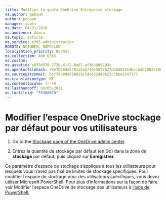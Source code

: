 ```yaml
---
title: Modifier le quota OneDrive Entreprise stockage
ms.author: pebaum
author: pebaum
manager: scotv
ms.date: 04/21/2020
ms.audience: Admin
ms.topic: article
ms.service: o365-administration
ROBOTS: NOINDEX, NOFOLLOW
localization_priority: Normal
ms.collection: Adm_O365
ms.custom: ''
ms.assetid: c8f0d578-272b-41f2-8a67-af363969203c
ms.openlocfilehash: 59e7b484d8783a5ab710e50f7b27d48d852e4bac6ab208355005671621461ce4
ms.sourcegitcommit: b5f7da89a650d2915dc652449623c78be6247175
ms.translationtype: MT
ms.contentlocale: fr-FR
ms.lasthandoff: 08/05/2021
ms.locfileid: "53968670"
---
```

# <a name="change-the-default-onedrive-storage-space-for-your-users"></a>Modifier l’espace OneDrive stockage par défaut pour vos utilisateurs

1. Go to the [Stockage page of the OneDrive admin center](https://admin.onedrive.com/?v=StorageSettings).
    
2. Entrez la quantité de stockage par défaut (en Go) dans la zone de **stockage** par défaut, puis cliquez sur **Enregistrer.**
    
Ce paramètre d’espace de stockage s’applique à tous les utilisateurs pour lesquels vous n’avez pas fixé de limites de stockage spécifiques. Pour modifier l’espace de stockage pour des utilisateurs spécifiques, vous devez utiliser Microsoft PowerShell. Pour plus d’informations sur la façon de faire, voir Modifier l’espace OneDrive de stockage des utilisateurs à [l’aide de PowerShell.](https://go.microsoft.com/fwlink/?linkid=866402)
  

